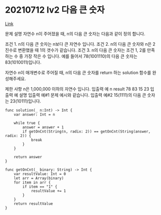 # 20210712 lv2 다음 큰 숫자
[Link](https://programmers.co.kr/learn/courses/30/lessons/12911)  

문제 설명
자연수 n이 주어졌을 때, n의 다음 큰 숫자는 다음과 같이 정의 합니다.

조건 1. n의 다음 큰 숫자는 n보다 큰 자연수 입니다.
조건 2. n의 다음 큰 숫자와 n은 2진수로 변환했을 때 1의 갯수가 같습니다.
조건 3. n의 다음 큰 숫자는 조건 1, 2를 만족하는 수 중 가장 작은 수 입니다.
예를 들어서 78(1001110)의 다음 큰 숫자는 83(1010011)입니다.

자연수 n이 매개변수로 주어질 때, n의 다음 큰 숫자를 return 하는 solution 함수를 완성해주세요.

제한 사항
n은 1,000,000 이하의 자연수 입니다.
입출력 예
n    result
78    83
15    23
입출력 예 설명
입출력 예#1
문제 예시와 같습니다.
입출력 예#2
15(1111)의 다음 큰 숫자는 23(10111)입니다.

```
func solution(_ n:Int) -> Int {
    var answer: Int = n
    
    while true {
        answer = answer + 1
        if getOnCnt(String(n, radix: 2)) == getOnCnt(String(answer, radix: 2)) {
            break
        }
    }
    
    return answer
}

func getOnCnt(_ binary: String) -> Int {
    var resultValue: Int = 0
    let arr = Array(binary)
    for item in arr {
        if item == "1" {
            resultValue += 1
        }
    }
    return resultValue
}
```
